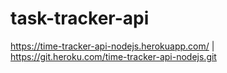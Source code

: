 # task-tracker-api

https://time-tracker-api-nodejs.herokuapp.com/ | https://git.heroku.com/time-tracker-api-nodejs.git
